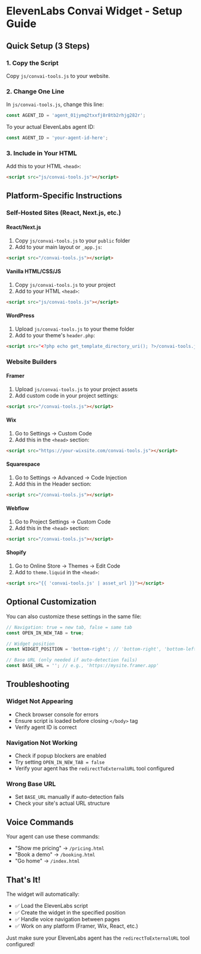 # ElevenLabs Convai Widget - Setup Guide

## Quick Setup (3 Steps)

### 1. **Copy the Script**
Copy `js/convai-tools.js` to your website.

### 2. **Change One Line**
In `js/convai-tools.js`, change this line:
```javascript
const AGENT_ID = 'agent_01jymq2txxfj8r8tb2rhjg282r';
```
To your actual ElevenLabs agent ID:
```javascript
const AGENT_ID = 'your-agent-id-here';
```

### 3. **Include in Your HTML**
Add this to your HTML `<head>`:
```html
<script src="js/convai-tools.js"></script>
```

## Platform-Specific Instructions

### **Self-Hosted Sites (React, Next.js, etc.)**

#### **React/Next.js**
1. Copy `js/convai-tools.js` to your `public` folder
2. Add to your main layout or `_app.js`:
```html
<script src="/convai-tools.js"></script>
```

#### **Vanilla HTML/CSS/JS**
1. Copy `js/convai-tools.js` to your project
2. Add to your HTML `<head>`:
```html
<script src="js/convai-tools.js"></script>
```

#### **WordPress**
1. Upload `js/convai-tools.js` to your theme folder
2. Add to your theme's `header.php`:
```html
<script src="<?php echo get_template_directory_uri(); ?>/convai-tools.js"></script>
```

### **Website Builders**

#### **Framer**
1. Upload `js/convai-tools.js` to your project assets
2. Add custom code in your project settings:
```html
<script src="/convai-tools.js"></script>
```

#### **Wix**
1. Go to Settings → Custom Code
2. Add this in the `<head>` section:
```html
<script src="https://your-wixsite.com/convai-tools.js"></script>
```

#### **Squarespace**
1. Go to Settings → Advanced → Code Injection
2. Add this in the Header section:
```html
<script src="/convai-tools.js"></script>
```

#### **Webflow**
1. Go to Project Settings → Custom Code
2. Add this in the `<head>` section:
```html
<script src="/convai-tools.js"></script>
```

#### **Shopify**
1. Go to Online Store → Themes → Edit Code
2. Add to `theme.liquid` in the `<head>`:
```html
<script src="{{ 'convai-tools.js' | asset_url }}"></script>
```

## Optional Customization

You can also customize these settings in the same file:

```javascript
// Navigation: true = new tab, false = same tab
const OPEN_IN_NEW_TAB = true;

// Widget position
const WIDGET_POSITION = 'bottom-right'; // 'bottom-right', 'bottom-left', 'top-right', 'top-left'

// Base URL (only needed if auto-detection fails)
const BASE_URL = ''; // e.g., 'https://mysite.framer.app'
```

## Troubleshooting

### **Widget Not Appearing**
- Check browser console for errors
- Ensure script is loaded before closing `</body>` tag
- Verify agent ID is correct

### **Navigation Not Working**
- Check if popup blockers are enabled
- Try setting `OPEN_IN_NEW_TAB = false`
- Verify your agent has the `redirectToExternalURL` tool configured

### **Wrong Base URL**
- Set `BASE_URL` manually if auto-detection fails
- Check your site's actual URL structure

## Voice Commands

Your agent can use these commands:
- "Show me pricing" → `/pricing.html`
- "Book a demo" → `/booking.html`
- "Go home" → `/index.html`

## That's It!

The widget will automatically:
- ✅ Load the ElevenLabs script
- ✅ Create the widget in the specified position
- ✅ Handle voice navigation between pages
- ✅ Work on any platform (Framer, Wix, React, etc.)

Just make sure your ElevenLabs agent has the `redirectToExternalURL` tool configured! 

